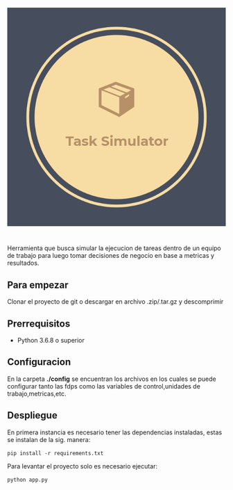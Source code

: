 ![alt text](logo.png)
#
Herramienta que busca simular la ejecucion de tareas dentro de un equipo de trabajo para luego tomar decisiones de negocio en base a metricas y resultados.


## Para empezar

Clonar el proyecto de git o descargar en archivo .zip/.tar.gz y descomprimir


## Prerrequisitos

* Python 3.6.8 o superior

## Configuracion

En la carpeta **./config** se encuentran los archivos en los cuales se puede configurar tanto las fdps como las variables de control,unidades de trabajo,metricas,etc.

## Despliegue

En primera instancia es necesario tener las dependencias instaladas, estas se instalan de la sig. manera:
```
pip install -r requirements.txt
```

Para levantar el proyecto solo es necesario ejecutar:
```
python app.py
```
